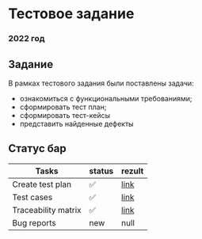 
# Тестовое задание
### 2022 год 
## Задание
В рамках тестового задания были поставлены задачи: 
- ознакомиться с функциональными требованиями;
- сформировать тест план;
- сформировать тест-кейсы
- представить найденные дефекты


## Статус бар
| Tasks | status |rezult |
| ------------- |------------- | ------------- |
| Create test plan  | ✅ |[link](https://miro.com/app/board/uXjVPLXEI_Y=/?share_link_id=241292542833)  |
| Test cases  | ✅ |[link](https://docs.google.com/spreadsheets/d/1lQ5JfbtfpJmSc9_OHARMJXrmAPslgWkSQqzayvjDjxY/edit#gid=1157643192)  |
|Traceability matrix|✅|[link](https://docs.google.com/spreadsheets/d/1lQ5JfbtfpJmSc9_OHARMJXrmAPslgWkSQqzayvjDjxY/edit?usp=sharing)|
|Bug reports|new|null|
